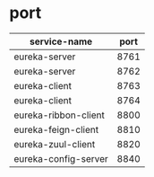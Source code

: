 
# port

| service-name| port |
| --- | ---|
| eureka-server | 8761|
| eureka-server | 8762|
| eureka-client | 8763|
| eureka-client | 8764|
| eureka-ribbon-client | 8800|
| eureka-feign-client | 8810|
| eureka-zuul-client | 8820 |
| eureka-config-server | 8840 |